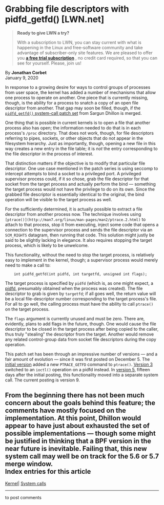 # Grabbing file descriptors with pidfd_getfd() [LWN.net]

> **Ready to give LWN a try?**
> 
> With a subscription to LWN, you can stay current with what is happening in the Linux and free-software community and take advantage of subscriber-only site features. We are pleased to offer you **[a free trial subscription](https://lwn.net/Promo/nst-trial/claim)** , no credit card required, so that you can see for yourself. Please, join us! 

By **Jonathan Corbet**  
January 9, 2020 

In response to a growing desire for ways to control groups of processes from user space, the kernel has added a number of mechanisms that allow one process to operate on another. One piece that is currently missing, though, is the ability for a process to snatch a copy of an open file descriptor from another. That gap may soon be filled, though, if the [`pidfd_getfd()` system-call patch set](/ml/linux-kernel/20200107175927.4558-1-sargun@sargun.me/) from Sargun Dhillon is merged. 

One thing that is possible in current kernels is to open a file that another process also has open; the information needed to do that is in each process's `/proc` directory. That does not work, though, for file descriptors referring to pipes, sockets, or other objects that do not appear in the filesystem hierarchy. Just as importantly, though, opening a new file in this way creates a new entry in the file table; it is _not_ the entry corresponding to the file descriptor in the process of interest. 

That distinction matters if the objective is to modify that particular file descriptor. One use case mentioned in the patch series is using seccomp to intercept attempts to bind a socket to a privileged port. A privileged supervisor process could, if it so chose, grab the file descriptor for that socket from the target process and actually perform the bind — something the target process would not have the privilege to do on its own. Since the grabbed file descriptor is essentially identical to the original, the bind operation will be visible to the target process as well. 

For the sufficiently determined, it is actually possible to extract a file descriptor from another process now. The technique involves using `[ptrace()](http://man7.org/linux/man-pages/man2/ptrace.2.html)` to attach to that process, stop it from executing, inject some code that opens a connection to the supervisor process and sends the file descriptor via an `SCM_RIGHTS` datagram, then running that code. This solution might justly be said to be slightly lacking in elegance. It also requires stopping the target process, which is likely to be unwelcome. 

This functionality, without the need to stop the target process, is relatively easy to implement in the kernel, though; a supervisor process would merely need to make a call to: 
    
    
        int pidfd_getfd(int pidfd, int targetfd, unsigned int flags);
    

The target process is specified by `pidfd` (which is, as one might expect, a [pidfd](/Articles/794707/), presumably obtained when the process was created). The file descriptor to grab is given by `targetfd`; if all goes well, the return value will be a local file-descriptor number corresponding to the target process's file. For all to go well, the calling process must have the ability to call `ptrace()` on the target process. 

The `flags` argument is currently unused and must be zero. There are, evidently, plans to add flags in the future, though. One would cause the file descriptor to be closed in the target process after being copied to the caller, thus truly "stealing" the descriptor from the target. Another would remove any related control-group data from socket file descriptors during the copy operation. 

This patch set has been through an impressive number of versions — and a fair amount of evolution — since it was first posted on December 5. The [initial version](/ml/linux-kernel/20191205234450.GA26369%40ircssh-2.c.rugged-nimbus-611.internal//) added a new `PTRACE_GETFD` command to `ptrace()`. [Version 3](/ml/linux-kernel/20191217005842.GA14379%40ircssh-2.c.rugged-nimbus-611.internal/) switched to an `ioctl()` operation on a pidfd instead. In [version 5](/ml/linux-kernel/20191220232746.GA20215%40ircssh-2.c.rugged-nimbus-611.internal/), fifteen days after the initial posting, this functionality moved into a separate system call. The current posting is version 9. 

From the beginning there has not been much concern about the goals behind this feature; the comments have mostly focused on the implementation. At this point, Dhillon would appear to have just about exhausted the set of possible implementations — though some might be justified in thinking that a BPF version in the near future is inevitable. Failing that, this new system call may well be on track for the 5.6 or 5.7 merge window.  
Index entries for this article  
---  
[Kernel](/Kernel/Index)| [System calls](/Kernel/Index#System_calls)  
  


* * *

to post comments 
